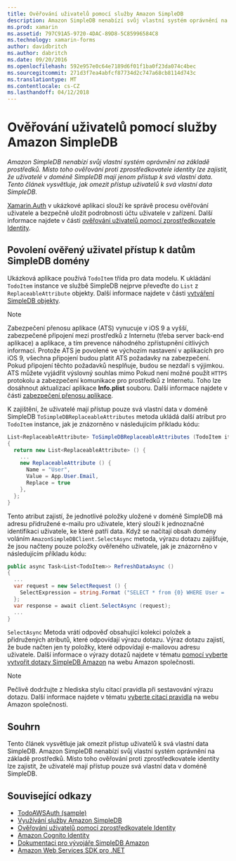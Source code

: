 ```yaml
---
title: Ověřování uživatelů pomocí služby Amazon SimpleDB
description: Amazon SimpleDB nenabízí svůj vlastní systém oprávnění na základě prostředků. Místo toho ověřování proti zprostředkovatele identity lze zajistit, že uživatelé v doméně SimpleDB mají jenom přístup k svá vlastní data. Tento článek vysvětluje, jak omezit přístup uživatelů k svá vlastní data SimpleDB.
ms.prod: xamarin
ms.assetid: 797C91A5-9720-4DAC-89D8-5C85996584C8
ms.technology: xamarin-forms
author: davidbritch
ms.author: dabritch
ms.date: 09/20/2016
ms.openlocfilehash: 592e957e0c64e7189d6f01f1ba0f23da074c4bec
ms.sourcegitcommit: 271d3f7ea4abfcf87734d2c747a68cb8114d743c
ms.translationtype: MT
ms.contentlocale: cs-CZ
ms.lasthandoff: 04/12/2018
---
```

# <a name="authenticating-users-with-an-amazon-simpledb-service"></a>Ověřování uživatelů pomocí služby Amazon SimpleDB

_Amazon SimpleDB nenabízí svůj vlastní systém oprávnění na základě prostředků. Místo toho ověřování proti zprostředkovatele identity lze zajistit, že uživatelé v doméně SimpleDB mají jenom přístup k svá vlastní data. Tento článek vysvětluje, jak omezit přístup uživatelů k svá vlastní data SimpleDB._

[Xamarin.Auth](https://github.com/xamarin/Xamarin.Auth) v ukázkové aplikaci slouží ke správě procesu ověřování uživatele a bezpečně uložit podrobnosti účtu uživatele v zařízení. Další informace najdete v části [ověřování uživatelů pomocí zprostředkovatele Identity](~/xamarin-forms/data-cloud/authentication/oauth.md).

## <a name="allowing-an-authenticated-user-access-to-simpledb-domain-data"></a>Povolení ověřený uživatel přístup k datům SimpleDB domény

Ukázková aplikace používá `TodoItem` třída pro data modelu. K ukládání `TodoItem` instance ve službě SimpleDB nejprve převeďte do `List` z `ReplaceableAttribute` objekty. Další informace najdete v části [vytváření SimpleDB objekty](~/xamarin-forms/data-cloud/consuming/aws.md).

> [!NOTE]
> Zabezpečení přenosu aplikace (ATS) vynucuje v iOS 9 a vyšší, zabezpečené připojení mezi prostředků z Internetu (třeba server back-end aplikace) a aplikace, a tím prevence náhodného zpřístupnění citlivých informací. Protože ATS je povolené ve výchozím nastavení v aplikacích pro iOS 9, všechna připojení budou platit ATS požadavky na zabezpečení. Pokud připojení těchto požadavků nesplňuje, budou se nezdaří s výjimkou.
> ATS můžete vyjádřit výslovný souhlas mimo Pokud není možné použít `HTTPS` protokolu a zabezpečení komunikace pro prostředků z Internetu. Toho lze dosáhnout aktualizací aplikace **Info.plist** souboru. Další informace najdete v části [zabezpečení přenosu aplikace](~/ios/app-fundamentals/ats.md).

K zajištění, že uživatelé mají přístup pouze svá vlastní data v doméně SimpleDB `ToSimpleDBReplaceableAttributes` metoda ukládá další atribut pro `TodoItem` instance, jak je znázorněno v následujícím příkladu kódu:

```csharp
List<ReplaceableAttribute> ToSimpleDBReplaceableAttributes (TodoItem item)
{
  return new List<ReplaceableAttribute> () {
    ...
    new ReplaceableAttribute () {
      Name = "User",
      Value = App.User.Email,
      Replace = true
    },
  };
}
```

Tento atribut zajistí, že jednotlivé položky uložené v doméně SimpleDB má adresu přidružené e-mailu pro uživatele, který slouží k jednoznačné identifikaci uživatele, ke které patří data. Když se načítají obsah domény voláním `AmazonSimpleDBClient.SelectAsync` metoda, výrazu dotazu zajišťuje, že jsou načteny pouze položky ověřeného uživatele, jak je znázorněno v následujícím příkladu kódu:

```csharp
public async Task<List<TodoItem>> RefreshDataAsync ()
{
  ...
  var request = new SelectRequest () {
    SelectExpression = string.Format ("SELECT * from {0} WHERE User = '{1}'", tableName, App.User.Email)
  };
  var response = await client.SelectAsync (request);
  ...
}
```

`SelectAsync` Metoda vrátí odpověď obsahující kolekci položek a přidružených atributů, které odpovídají výrazu dotazu. Výraz dotazu zajistí, že bude načten jen ty položky, které odpovídají e-mailovou adresu uživatele. Další informace o výrazy dotazů najdete v tématu [pomocí vyberte vytvořit dotazy SimpleDB Amazon](http://docs.aws.amazon.com/AmazonSimpleDB/latest/DeveloperGuide/UsingSelect.html) na webu Amazon společnosti.

> [!NOTE]
> Pečlivě dodržujte z hlediska stylu citací pravidla při sestavování výrazu dotazu. Další informace najdete v tématu [vyberte citací pravidla](http://docs.aws.amazon.com/AmazonSimpleDB/latest/DeveloperGuide/QuotingRulesSelect.html) na webu Amazon společnosti.

## <a name="summary"></a>Souhrn

Tento článek vysvětluje jak omezit přístup uživatelů k svá vlastní data SimpleDB. Amazon SimpleDB nenabízí svůj vlastní systém oprávnění na základě prostředků. Místo toho ověřování proti zprostředkovatele identity lze zajistit, že uživatelé mají přístup pouze svá vlastní data v doméně SimpleDB.


## <a name="related-links"></a>Související odkazy

- [TodoAWSAuth (sample)](https://developer.xamarin.com/samples/xamarin-forms/WebServices/TodoAWSAuth/)
- [Využívání služby Amazon SimpleDB](~/xamarin-forms/data-cloud/consuming/aws.md)
- [Ověřování uživatelů pomocí zprostředkovatele Identity](~/xamarin-forms/data-cloud/authentication/oauth.md)
- [Amazon Cognito Identity](http://docs.aws.amazon.com/cognito/devguide/identity/)
- [Dokumentaci pro vývojáře SimpleDB Amazon](http://docs.aws.amazon.com/AmazonSimpleDB/latest/DeveloperGuide/Welcome.html)
- [Amazon Web Services SDK pro .NET](https://www.nuget.org/packages?q=Tags%3A%22aws-sdk-v3%22)
